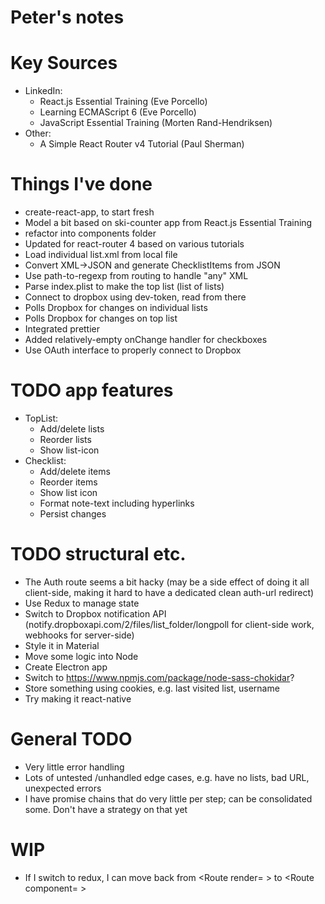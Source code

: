 # Peter's notes

# Key Sources

- LinkedIn:
  - React.js Essential Training (Eve Porcello)
  - Learning ECMAScript 6 (Eve Porcello)
  - JavaScript Essential Training (Morten Rand-Hendriksen)
- Other:
  - A Simple React Router v4 Tutorial (Paul Sherman)
  
# Things I've done
- create-react-app, to start fresh
- Model a bit based on ski-counter app from React.js Essential Training
- refactor into components folder
- Updated for react-router 4 based on various tutorials
- Load individual list.xml from local file
- Convert XML->JSON and generate ChecklistItems from JSON
- Use path-to-regexp from routing to handle "any" XML
- Parse index.plist to make the top list (list of lists)
- Connect to dropbox using dev-token, read from there
- Polls Dropbox for changes on individual lists
- Polls Dropbox for changes on top list
- Integrated prettier
- Added relatively-empty onChange handler for checkboxes
- Use OAuth interface to properly connect to Dropbox


# TODO app features
- TopList:
  - Add/delete lists
  - Reorder lists
  - Show list-icon
- Checklist:
  - Add/delete items
  - Reorder items
  - Show list icon
  - Format note-text including hyperlinks
  - Persist changes

# TODO structural etc.
- The Auth route seems a bit hacky (may be a side effect of doing it all client-side, making it hard to have a dedicated clean auth-url redirect)
- Use Redux to manage state
- Switch to Dropbox notification API (notify.dropboxapi.com/2/files/list_folder/longpoll for client-side work, webhooks for server-side)
- Style it in Material
- Move some logic into Node
- Create Electron app
- Switch to https://www.npmjs.com/package/node-sass-chokidar?
- Store something using cookies, e.g. last visited list, username
- Try making it react-native

# General TODO
- Very little error handling
- Lots of untested /unhandled edge cases, e.g. have no lists, bad URL, unexpected errors
- I have promise chains that do very little per step; can be consolidated some. Don't have a strategy on that yet

# WIP
- If I switch to redux, I can move back from <Route render= > to <Route component= >